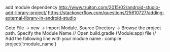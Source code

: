 add module dependency
http://www.truiton.com/2015/02/android-studio-add-library-project/
https://stackoverflow.com/questions/25610727/adding-external-library-in-android-studio

Goto File -> new -> Import Module.
Source Directory -> Browse the project path.
Specify the Module Name
// Open build.gradle (Module:app) file
// Add the following line with your module name : compile project(':module_name')
